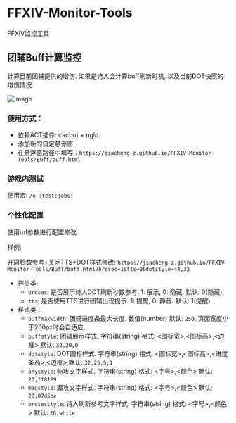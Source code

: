 # FFXIV-Monitor-Tools
FFXIV监控工具

## 团辅Buff计算监控

计算目前团辅提供的增伤. 如果是诗人会计算buff刷新时机, 以及当前DOT快照的增伤情况.

![image](buff_show.gif)

### 使用方式：
- 依赖ACT插件: cacbot + ngld.
- 添加新的自定悬浮窗.
- 在悬浮窗路径中填写：`https://jiacheng-z.github.io/FFXIV-Monitor-Tools/Buff/buff.html`

### 游戏内测试
使用宏: `/e :test:jobs:`

### 个性化配置
使用url参数进行配置修改.

样例: 

开启秒数参考+关闭TTS+DOT样式修改: `https://jiacheng-z.github.io/FFXIV-Monitor-Tools/Buff/buff.html?brdsec=1&tts=0&dotstyle=44,32`

- 开关类:
    - `brdsec`: 是否展示诗人DOT刷新秒数参考. 1: 展示, 0: 隐藏. 默认: 0(隐藏)
    - `tts`: 是否使用TTS进行团辅出现提示. 1: 提醒, 0: 静音. 默认: 1(提醒)
- 样式类：
    - `buffmaxwidth`: 团辅进度条最大长度. 数值(number)  默认: `250`, 页面宽度小于250px时会自适应.
    - `buffstyle`: 团辅展示样式. 字符串(string)  格式: <图标宽>,<图标高>,<边框> 默认: `32,20,0`
    - `dotstyle`: DOT图标样式. 字符串(string) 格式: <图标宽>,<图标高>,<进度条高>,<边框> 默认: `32,25,5,1`
    - `phystyle`: 物攻文字样式. 字符串(string) 格式: <字号>,<颜色> 默认: `20,ff8129`
    - `magstyle`: 魔攻文字样式. 字符串(string) 格式: <字号>,<颜色> 默认: `20,07d5ee`
    - `brdsecstyle`: 诗人刷新参考文字样式. 字符串(string) 格式: <字号>,<颜色> 默认: `20,white`